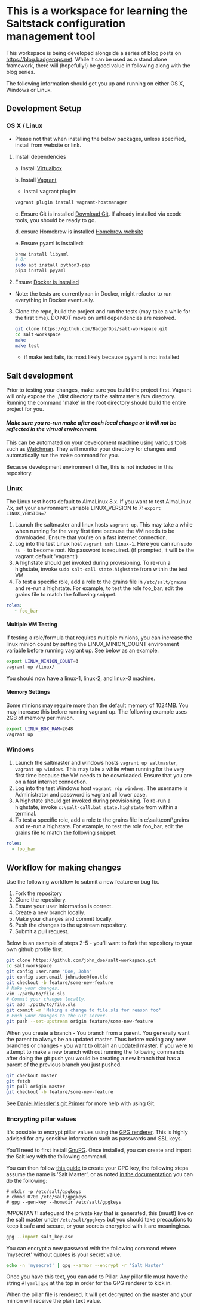 This is a workspace for learning the Saltstack configuration management tool
============================================================================

This workspace is being developed alongside a series of blog posts on https://blog.badgerops.net. While it can be used as a stand alone framework, there will (hopefully!) be good value in following along with the blog series.

The following information should get you up and running on either OS X, Windows or Linux.

## Development Setup

### OS X / Linux

- Please not that when installing the below packages, unless specified, install from website or link.

1. Install dependencies

    a. Install [Virtualbox](https://www.virtualbox.org)

    b. Install [Vagrant](https://www.vagrantup.com)
      - install vagrant plugin:
      ```bash
      vagrant plugin install vagrant-hostmanager
      ```
    c. Ensure Git is installed [Download Git](http://git-scm.com/download/mac). If already installed via xcode tools, you should be ready to go.

    d. ensure Homebrew is installed [Homebrew website](https://brew.sh/)

    e. Ensure pyaml is installed:

   ```bash
   brew install libyaml
   # Or
   sudo apt install python3-pip
   pip3 install pyyaml
   ```

2. Ensure [Docker is installed](https://docs.docker.com/desktop/install/mac-install/)
  - Note: the tests are currently ran in Docker, might refactor to run everything in Docker eventually.

3. Clone the repo, build the project and run the tests (may take a while for the first time). DO NOT move on until dependencies are resolved.

    ```bash
    git clone https://github.com/BadgerOps/salt-workspace.git
    cd salt-workspace
    make
    make test
    ```
    - if make test fails, its most likely because pyyaml is not installed


## Salt development

Prior to testing your changes, make sure you build the project first. Vagrant will only expose the ./dist directory to the saltmaster's /srv directory. Running the command 'make' in the root directory should build the entire project for you.

#### *Make sure you re-run make after each local change or it will not be reflected in the virtual environment.*

This can be automated on your development machine using various tools such as [Watchman](https://facebook.github.io/watchman/). They will monitor your directory for changes and automatically run the make command for you.

Because development environment differ, this is not included in this repository.


### Linux

The Linux test hosts default to AlmaLinux 8.x. If you want to test AlmaLinux 7.x, set your environment variable LINUX_VERSION to 7: ```export LINUX_VERSION=7```

1. Launch the saltmaster and linux hosts ```vagrant up```. This may take a while when running for the very first time because the VM needs to be downloaded. Ensure that you're on a fast internet connection.
2. Log into the test Linux host ```vagrant ssh linux-1```. Here you can run ```sudo su -``` to become root. No password is required. (if prompted, it will be the vagrant default 'vagrant')
3. A highstate should get invoked during provisioning. To re-run a highstate, invoke ```sudo salt-call state.highstate``` from within the test VM.
4. To test a specific role, add a role to the grains file in ```/etc/salt/grains``` and re-run a highstate. For example, to test the role foo_bar, edit the grains file to match the following snippet.
```yaml
roles:
   - foo_bar
```

#### Multiple VM Testing

If testing a role/formula that requires multiple minions, you can increase the linux minion count by setting the LINUX_MINION_COUNT environment variable before running vagrant up. See below as an example.

```bash
export LINUX_MINION_COUNT=3
vagrant up /linux/
```
You should now have a linux-1, linux-2, and linux-3 machine.


####  Memory Settings

Some minions may require more than the default memory of 1024MB. You may increase this before running vagrant up. The following example uses 2GB of memory per minion.

```bash
export LINUX_BOX_RAM=2048
vagrant up
```

### Windows

1. Launch the saltmaster and windows hosts ```vagrant up saltmaster```, ```vagrant up windows```. This may take a while when running for the very first time because the VM needs to be downloaded. Ensure that you are on a fast internet connection.
2. Log into the test Windows host ```vagrant rdp windows```. The username is Administrator and password is vagrant all lower case.
3. A highstate should get invoked during provisioning. To re-run a highstate, invoke ```c:\salt-call.bat state.highstate``` from within a terminal.
4. To test a specific role, add a role to the grains file in c:\salt\conf\grains and re-run a highstate. For example, to test the role foo_bar, edit the grains file to match the following snippet.
```yaml
roles:
  - foo_bar
```

## Workflow for making changes

Use the following workflow to submit a new feature or bug fix.

1. Fork the repository
2. Clone the repository.
3. Ensure your user information is correct.
4. Create a new branch locally.
5. Make your changes and commit locally.
6. Push the changes to the upstream repository.
7. Submit a pull request.

Below is an example of steps 2-5 - you'll want to fork the repository to your own github profile first.

```bash
git clone https://github.com/john_doe/salt-workspace.git
cd salt-workspace
git config user.name "Doe, John"
git config user.email john.doe@foo.tld
git checkout -b feature/some-new-feature
# Make your changes.
vim ./path/to/file.sls
# Commit your changes locally.
git add ./poth/to/file.sls
git commit -m 'Making a change to file.sls for reason foo'
# Push your changes to the Git server.
git push --set-upstream origin feature/some-new-feature
```
When you create a branch - You branch from a parent. You generally want the parent to always be an updated master. Thus before making any new branches or changes - you want to obtain an updated master. If you were to attempt to make a new branch with out running the following commands after doing the git push you would be creating a new branch that has a parent of the previous branch you just pushed.

```bash
git checkout master
git fetch
git pull origin master
git checkout -b feature/some-new-feature
```

See [Daniel Miessler's git Primer](https://danielmiessler.com/study/git/) for more help with using Git.


### Encrypting pillar values

It's possible to encrypt pillar values using the [GPG renderer](http://docs.saltstack.com/en/latest/ref/renderers/all/salt.renderers.gpg.html). This is highly advised for any sensitive information such as passwords and SSL keys.

You'll need to first install [GnuPG](https://www.gnupg.org/download/). Once installed, you can create and import the Salt key with the following command.

You can then follow [this guide](https://fedoraproject.org/wiki/Creating_GPG_Keys#Creating_GPG_Keys_Using_the_Command_Line) to create your GPG key, the following steps assume the name is 'Salt Master', or as noted [in the documentation](https://docs.saltstack.com/en/latest/ref/renderers/all/salt.renderers.gpg.html) you can do the following:
```
# mkdir -p /etc/salt/gpgkeys
# chmod 0700 /etc/salt/gpgkeys
# gpg --gen-key --homedir /etc/salt/gpgkeys
```
*IMPORTANT:* safeguard the private key that is generated, this (must!) live on the salt master under `/etc/salt/gpgkeys` but you should take precautions to keep it safe and secure, or your secrets encrypted with it are meaningless.

```bash
gpg --import salt_key.asc
```

You can encrypt a new password with the following command where 'mysecret' without quotes is your secret value.

```bash
echo -n 'mysecret' | gpg --armor --encrypt -r 'Salt Master'
```

Once you have this text, you can add to Pillar. Any pillar file must have the string `#!yaml|gpg` at the top in order for the GPG renderer to kick in.

When the pillar file is rendered, it will get decrypted on the master and your minion will receive the plain text value.
